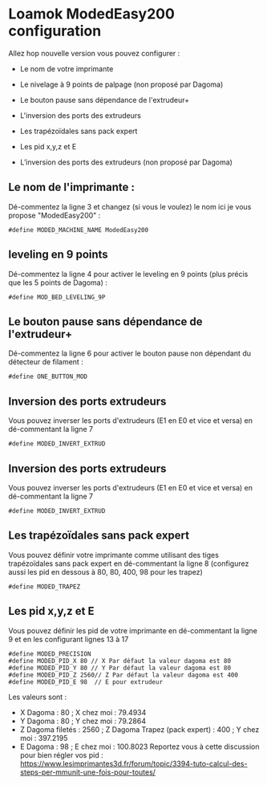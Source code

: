 # Loamok ModedEasy200 configuration

Allez hop nouvelle version vous pouvez configurer : 

 - Le nom de votre imprimante 
 - Le nivelage à 9 points de palpage (non proposé par Dagoma) 
 - Le bouton pause sans dépendance de l'extrudeur+ 
 - L'inversion des ports des extrudeurs
 - Les trapézoïdales sans pack expert 
 - Les pid x,y,z et E 
 
 - L’inversion des ports des extrudeurs (non proposé par Dagoma)
## Le nom de l'imprimante :
Dé-commentez la ligne 3 et changez (si vous le voulez) le nom ici je vous propose "ModedEasy200" :

    #define MODED_MACHINE_NAME ModedEasy200

## leveling en 9 points
Dé-commentez la ligne 4 pour activer le leveling en 9 points (plus précis que les 5 points de Dagoma) :

    #define MOD_BED_LEVELING_9P

## Le bouton pause sans dépendance de l'extrudeur+
Dé-commentez la ligne 6 pour activer le bouton pause non dépendant du détecteur de filament :

    #define ONE_BUTTON_MOD

## Inversion des ports extrudeurs
Vous pouvez inverser les ports d'extrudeurs (E1 en E0 et vice et versa) en dé-commentant la ligne 7

    #define MODED_INVERT_EXTRUD

## Inversion des ports extrudeurs
Vous pouvez inverser les ports d'extrudeurs (E1 en E0 et vice et versa) en dé-commentant la ligne 7

    #define MODED_INVERT_EXTRUD

## Les trapézoïdales sans pack expert 
Vous pouvez définir votre imprimante comme utilisant des tiges trapézoïdales sans pack expert en dé-commentant la ligne 8 (configurez aussi les pid en dessous à 80, 80, 400, 98 pour les trapez)

    #define MODED_TRAPEZ

## Les pid x,y,z et E 
Vous pouvez définir les pid de votre imprimante en dé-commentant la ligne 9 et en les configurant lignes 13 à 17 

    #define MODED_PRECISION
    #define MODED_PID_X 80 // X Par défaut la valeur dagoma est 80
    #define MODED_PID_Y 80 // Y Par défaut la valeur dagoma est 80
    #define MODED_PID_Z 2560// Z Par défaut la valeur dagoma est 400 
    #define MODED_PID_E 98  // E pour extrudeur
Les valeurs sont :

 - X Dagoma : 80 ; X chez moi : 79.4934
 - Y Dagoma : 80 ; Y chez moi : 79.2864
 - Z Dagoma filetés : 2560 ; Z Dagoma Trapez (pack expert) : 400  ; Y chez moi : 397.2195
 - E Dagoma : 98 ; E chez moi : 100.8023
Reportez vous à cette discussion pour bien régler vos pid :
https://www.lesimprimantes3d.fr/forum/topic/3394-tuto-calcul-des-steps-per-mmunit-une-fois-pour-toutes/

